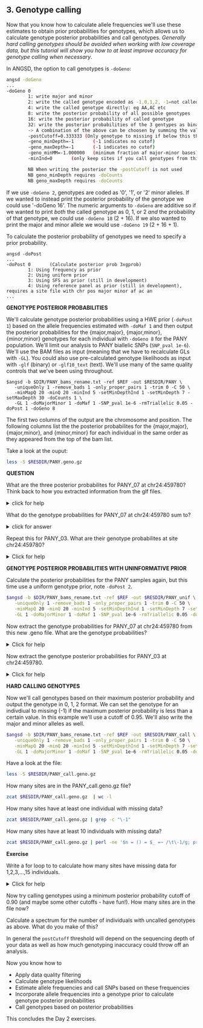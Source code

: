 ## 3. Genotype calling

Now that you know how to calculate allele frequencies we'll use these estimates to obtain prior probabilities 
for genotypes, which allows us to calculate genotype posterior probabilities and call genotypes. *Generally hard calling 
genotypes should be avoided when working with low coverage data, but this tutorial will show you how to at least improve 
accuracy for genotype calling when necessary*.

In ANGSD, the option to call genotypes is `-doGeno`:

```bash
angsd -doGeno
...
-doGeno 0
        1: write major and minor
        2: write the called genotype encoded as -1,0,1,2, -1=not called
        4: write the called genotype directly: eg AA,AC etc
        8: write the posterior probability of all possible genotypes
        16: write the posterior probability of called genotype
        32: write the posterior probabilities of the 3 gentypes as binary
        -> A combination of the above can be choosen by summing the values, EG write 0,1,2 types with majorminor as -doGeno 3
        -postCutoff=0.333333 (Only genotype to missing if below this threshold)
        -geno_minDepth=-1       (-1 indicates no cutof)
        -geno_maxDepth=-1       (-1 indicates no cutof)
        -geno_minMM=-1.000000   (minimum fraction af major-minor bases)
        -minInd=0       (only keep sites if you call genotypes from this number of individuals)

        NB When writing the posterior the -postCutoff is not used
        NB geno_minDepth requires -doCounts
        NB geno_maxDepth requires -doCounts
```

If we use `-doGeno 2`, genotypes are coded as '0', '1', or '2' minor alleles. If we wanted to instead print the posterior 
probability of the genotype we could use '-doGeno 16'. The numeric arguments to `-doGeno` are additive so if we wanted to print *both*
the called genotype as 0, 1, or 2 *and* the probability of that genotype, we could use `-doGeno 18` (2 + 16). If we also wanted to 
print the major and minor allele we would use `-doGeno 19` (2 + 16 + 1).

To calculate the posterior probability of genotypes we need to specify a prior probability.
```
angsd -doPost
...
-doPost 0       (Calculate posterior prob 3xgprob)
        1: Using frequency as prior
        2: Using uniform prior
        3: Using SFS as prior (still in development)
        4: Using reference panel as prior (still in development), requires a site file with chr pos major minor af ac an
...

```

**GENOTYPE POSTERIOR PROBABILITIES**

We'll calculate genotype posterior probabilities using a HWE prior (`-doPost 1`) based on the allele frequencies estimated with `-doMaf 1`
and then output the posterior probabilities for the {major,major}, {major,minor}, {minor,minor} genotypes for each individual with `-doGeno 8` for
the PANY population. We'll limit our analysis to PANY biallelic SNPs (`SNP_pval 1e-6`). We'll use the BAM files as input (meaning that we have 
to recalculate GLs with `-GL`). You could also use pre-calculated genotype likelihoods as input with `-glf` (binary) or `-glf10_text` (text). 
We'll use many of the same quality controls that we've been using throughout.

```
$angsd -b $DIR/PANY_bams_rename.txt -ref $REF -out $RESDIR/PANY \
   -uniqueOnly 1 -remove_bads 1 -only_proper_pairs 1 -trim 0 -C 50 \
   -minMapQ 20 -minQ 20 -minInd 5 -setMinDepthInd 1 -setMinDepth 7 -setMaxDepth 30 -doCounts 1 \
   -GL 1 -doMajorMinor 1 -doMaf 1 -SNP_pval 1e-6 -rmTriallelic 0.05 -doPost 1 -doGeno 8

```
The first two columns of the output are the chromosome and position. The following columns list the the posterior probabilites
for the {major,major}, {major,minor}, and {minor,minor} for each individual in the same order as they appeared from the top of the bam list.

Take a look at the ouput:
```bash
less -S $RESDIR/PANY.geno.gz
```

**QUESTION**

What are the three posterior probabilites for PANY_07 at chr24:459780? Think back to how you extracted information 
from the glf files.

<details>

<summary> click for help </summary>

```bash
# find position of PANY_07 in the BAM file

INDNUM=$(grep -n "PANY_07.bam$" $DIR/PANY_bams_rename.txt | cut -f1 -d':')
echo "$INDNUM"

```

So PANY_07 is at row 7 of the BAM list. Now extract their genotype probabilities from the .geno file for chr24:459780.

```bash
zcat $RESDIR/PANY.geno.gz | grep -m 1 $'^chr24\t459780\t' | cut -f 3- | perl -se '$start=($n-1)*3; @arr = split(/\t/,<>); print "@arr[$start .. $start+2]\n"' -- -n=$INDNUM

```

The most probable genotype configuration is {major,major} with a posterior probability of 0.984109.

</details> 

What do the genotype probabilities for PANY_07 at chr24:459780 sum to?

<details>

<summary> click for answer </summary>

1

</details>

Repeat this for PANY_03. What are their genotype probabilites at site chr24:459780?

<details>

<summary> Click for help </summary>

```bash
# Extract row for PANY_03
INDNUM=$(grep -n "PANY_03.bam$" $DIR/PANY_bams_rename.txt | cut -f1 -d':')

# Extract the PANY_03's genotype posterior probabilities
zcat $RESDIR/PANY.geno.gz | grep -m 1 $'^chr24\t459780\t' | cut -f 3- | perl -se '$start=($n-1)*3; @arr = split(/\t/,<>); print "@arr[$start .. $start+2]\n"' -- -n=$INDNUM

```
The genotype posterior probabilities are 0.333333 0.333333 0.333333. What do you think this means?

<details>

<summary> click for answer </summary>

Uniform genotype probabilities mean the individual had missing data (you don't know if one genotype is more probable than any other).

</details>

</details>

**GENOTYPE POSTERIOR PROBABILITIES WITH UNINFORMATIVE PRIOR**

Calculate the posterior probabilities for the PANY samples again, but this time use a uniform genotype prior, note `-doPost 2`.

```bash
$angsd -b $DIR/PANY_bams_rename.txt -ref $REF -out $RESDIR/PANY_unif \
   -uniqueOnly 1 -remove_bads 1 -only_proper_pairs 1 -trim 0 -C 50 \
   -minMapQ 20 -minQ 20 -minInd 5 -setMinDepthInd 1 -setMinDepth 7 -setMaxDepth 30 -doCounts 1 \
   -GL 1 -doMajorMinor 1 -doMaf 1 -SNP_pval 1e-6 -rmTriallelic 0.05 -doPost 2 -doGeno 8

```

Now extract the genotype probabilities for PANY_07 at chr24:459780 from this new .geno file. What are the 
genotype probabilities?

<details>

<summary> Click for help </summary>

```bash
# find position of PANY_07 in the BAM file
INDNUM=$(grep -n "PANY_07.bam$" $DIR/PANY_bams_rename.txt | cut -f1 -d':')

# Extract the genotype probablities
zcat $RESDIR/PANY_unif.geno.gz | grep -m 1 $'^chr24\t459780\t' | cut -f 3- | perl -se '$start=($n-1)*3; @arr = split(/\t/,<>); print "@arr[$start .. $start+2]\n"' -- -n=$INDNUM

```
The three genotype posterior probabilities are 0.969698 0.030302 0.000000.

</details>

Now extract the genotype posterior probabilities for PANY_03 at chr24:459780.

<details>

<summary> Click for help </summary>

```bash
# find position of PANY_03 in the BAM file
INDNUM=$(grep -n "PANY_03.bam$" $DIR/PANY_bams_rename.txt | cut -f1 -d':')

# Extract the genotype probablities
zcat $RESDIR/PANY_unif.geno.gz | grep -m 1 $'^chr24\t459780\t' | cut -f 3- | perl -se '$start=($n-1)*3; @arr = split(/\t/,<>); print "@arr[$start .. $start+2]\n"' -- -n=$INDNUM

```

The genotype posterior probabilites are 0.333333 0.333333 0.333333.

</details>

**HARD CALLING GENOTYPES**

Now we'll call genotypes based on their maximum posterior probability and output the genotype in 0, 1, 2 format. We 
can set the genotype for an indivdiual to missing (-1) if the maximum posterior probability is less than a certain value. 
In this example we'll use a cutoff of 0.95. We'll also write the major and minor alleles as well.

```bash
$angsd -b $DIR/PANY_bams_rename.txt -ref $REF -out $RESDIR/PANY_call \
   -uniqueOnly 1 -remove_bads 1 -only_proper_pairs 1 -trim 0 -C 50 \
   -minMapQ 20 -minQ 20 -minInd 5 -setMinDepthInd 1 -setMinDepth 7 -setMaxDepth 30 -doCounts 1 \
   -GL 1 -doMajorMinor 1 -doMaf 1 -SNP_pval 1e-6 -rmTriallelic 0.05 -doPost 1 -doGeno 3 -postCutoff 0.95

```
Have a look at the file:
```bash
less -S $RESDIR/PANY_call.geno.gz
```

How many sites are in the PANY_call.geno.gz file?

```bash
zcat $RESDIR/PANY_call.geno.gz  | wc -l
```

How many sites have at least one individual with missing data?
```bash
zcat $RESDIR/PANY_call.geno.gz | grep -c "\-1"
```

How many sites have at least 10 individuals with missing data?

```bash
zcat $RESDIR/PANY_call.geno.gz | perl -ne '$n = () = $_ =~ /\t\-1/g; print "$n\n"' | grep -c "10$"
```

**Exercise**

Write a for loop to to calculate how many sites have missing data for 1,2,3,...,15 individuals.

<details>

<summary> Click for help </summary>

```bash

for NMISSING in {1..15};
do
	if [ $NMISSING == 1 ]; then printf "%s\t%s\n" 'NUMBER_MISSING_IND' 'NUMBER_SITES'; fi
	printf "%d\t%d\n" $NMISSING `zcat $RESDIR/PANY_call.geno.gz | perl -ne '$n = () = $_ =~ /\t\-1/g; print "$n\n"' | grep -c "$NMISSING$"`
done

```

</details>

Now try calling genotypes using a minimum posterior probability cutoff of 0.90 (and maybe some other cutoffs - have fun!). 
How many sites are in the file now? 

Calculate a spectrum for the number of individuals with uncalled genotypes as above. What do you make of this?

In general the `postCutoff` threshold will depend on the sequencing depth of your data as well as 
how much genotyping inaccuracy could throw off an analysis.

Now you know how to
* Apply data quality filtering
* Calculate genotype likelihoods
* Estimate allele frequencies and call SNPs based on these frequencies
* Incorporate allele frequencies into a genotype prior to calculate genotype posterior probabilities
* Call genotypes based on posterior probabilities

This concludes the Day 2 exercises.
